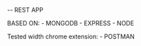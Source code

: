 -- REST APP

BASED ON:
    - MONGODB
    - EXPRESS
    - NODE

Tested width chrome extension:
    - POSTMAN